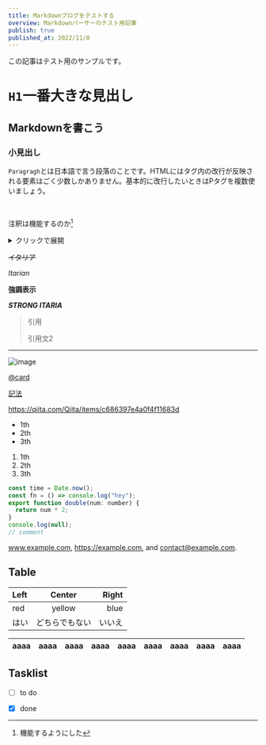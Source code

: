 ```yaml
---
title: Markdownブログをテストする
overview: Markdownパーサーのテスト用記事
publish: true
published_at: 2022/11/8
---
```


この記事はテスト用のサンプルです。

# `H1`一番大きな見出し

## Markdownを書こう

### 小見出し

<!-- sanitizeのテスト -->
<script>console.log(Date.now)</script>

`Paragragh`とは日本語で言う段落のことです。HTMLにはタグ内の改行が反映される要素はごく少数しかありません。基本的に改行したいときはPタグを複数使いましょう。

<br/>

注釈は機能するのか[^0]

[^0]: 機能するようにした

<details>
<summary>クリックで展開</summary>
詳細な内容。詳細な説明。詳細な補足。

改行してみる。

</details>

~~イタリア~~

_Itarian_

**強調表示**

_**STRONG ITARIA**_

> 引用
>
> 引用文2

---

![image](/logo.svg)

[@card](https://qiita.com/Qiita/items/c686397e4a0f4f11683d)

[記法](https://qiita.com/Qiita/items/c686397e4a0f4f11683d)

https://qiita.com/Qiita/items/c686397e4a0f4f11683d

- 1th
- 2th
- 3th

1. 1th
2. 2th
3. 3th

```js
const time = Date.now();
const fn = () => console.log("hey");
export function double(num: number) {
  return num * 2;
}
console.log(null);
// comment
```

www.example.com, https://example.com, and contact@example.com.

## Table

| Left | Center  | Right |
| :--- | :-----: | ----: |
| red  | yellow  |  blue |
| はい   | どちらでもない |   いいえ |

| aaaa | aaaa | aaaa | aaaa | aaaa | aaaa | aaaa | aaaa | aaaa |
| ---- | ---- | ---- | ---- | ---- | ---- | ---- | ---- | ---- |

## Tasklist

- [ ] to do

- [x] done
